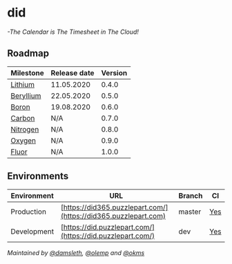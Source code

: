 # did
_-The Calendar is The Timesheet in The Cloud!_  


## Roadmap


| Milestone                                                     | Release date  |  Version
|---------------------------------------------------------------|------------------------------------------------------------------------------------|-----------------|
| [Lithium](https://github.com/Puzzlepart/did365/milestone/3)   | 11.05.2020    |0.4.0
| [Beryllium](https://github.com/Puzzlepart/did365/milestone/4) | 22.05.2020 |  0.5.0
| [Boron](https://github.com/Puzzlepart/did365/milestone/5) | 19.08.2020 | 0.6.0
| [Carbon](https://github.com/Puzzlepart/did365/milestone/6) | N/A | 0.7.0
| [Nitrogen](https://github.com/Puzzlepart/did365/milestone/7) | N/A | 0.8.0
| [Oxygen](https://github.com/Puzzlepart/did365/milestone/8) | N/A | 0.9.0
| [Fluor](https://github.com/Puzzlepart/did365/milestone/9) | N/A | 1.0.0

## Environments

| Environment  | URL                                                                                | Branch  |  CI      |
|--------------|------------------------------------------------------------------------------------|---------|----------|
| Production   |[https://did365.puzzlepart.com/](https://did365.puzzlepart.com)                     | master  | [Yes](https://portal.azure.com/#@puzzlepart.com/resource/subscriptions/b5e5e285-a57a-4593-a2ef-221dc037ac9f/resourceGroups/pzl-did/providers/Microsoft.Web/sites/did365/vstscd)      |
| Development  | [https://did.puzzlepart.com/](https://did.puzzlepart.com/)     | dev     | [Yes](https://portal.azure.com/#@puzzlepart.com/resource/subscriptions/b5e5e285-a57a-4593-a2ef-221dc037ac9f/resourceGroups/pzl-did/providers/Microsoft.Web/sites/didapp/vstscd)     |


_Maintained by [@damsleth](https://github.com/damsleth), [@olemp](https://github.com/olemp) and [@okms](https://github.com/okms)_
